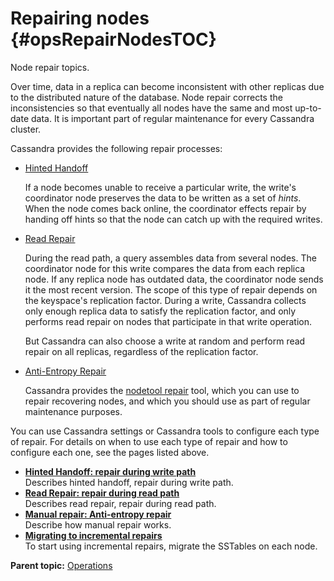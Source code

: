 # Repairing nodes {#opsRepairNodesTOC}

Node repair topics.

Over time, data in a replica can become inconsistent with other replicas due to the distributed nature of the database. Node repair corrects the inconsistencies so that eventually all nodes have the same and most up-to-date data. It is important part of regular maintenance for every Cassandra cluster.

Cassandra provides the following repair processes:

-   [Hinted Handoff](opsRepairNodesHintedHandoff.md)

    If a node becomes unable to receive a particular write, the write's coordinator node preserves the data to be written as a set of *hints*. When the node comes back online, the coordinator effects repair by handing off hints so that the node can catch up with the required writes.

-   [Read Repair](opsRepairNodesReadRepair.md)

    During the read path, a query assembles data from several nodes. The coordinator node for this write compares the data from each replica node. If any replica node has outdated data, the coordinator node sends it the most recent version. The scope of this type of repair depends on the keyspace's replication factor. During a write, Cassandra collects only enough replica data to satisfy the replication factor, and only performs read repair on nodes that participate in that write operation.

    But Cassandra can also choose a write at random and perform read repair on all replicas, regardless of the replication factor.

-   [Anti-Entropy Repair](opsRepairNodesManualRepair.md)

    Cassandra provides the [nodetool repair](../tools/toolsRepair.md) tool, which you can use to repair recovering nodes, and which you should use as part of regular maintenance purposes.


You can use Cassandra settings or Cassandra tools to configure each type of repair. For details on when to use each type of repair and how to configure each one, see the pages listed above.

-   **[Hinted Handoff: repair during write path](../../cassandra/operations/opsRepairNodesHintedHandoff.md)**  
Describes hinted handoff, repair during write path.
-   **[Read Repair: repair during read path](../../cassandra/operations/opsRepairNodesReadRepair.md)**  
Describes read repair, repair during read path.
-   **[Manual repair: Anti-entropy repair](../../cassandra/operations/opsRepairNodesManualRepair.md)**  
Describe how manual repair works.
-   **[Migrating to incremental repairs](../../cassandra/operations/opsRepairNodesMigration.md)**  
To start using incremental repairs, migrate the SSTables on each node.

**Parent topic:** [Operations](../../cassandra/operations/operationsTOC.md)

